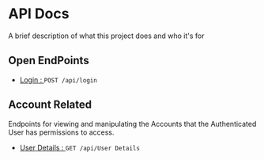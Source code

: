 
# API Docs

A brief description of what this project does and who it's for


## Open EndPoints

 - [Login : ](https://github.com/ZaidKhan43/APIDocs/blob/master/Login.md) ``` POST /api/login ```

## Account Related

Endpoints for viewing and manipulating the Accounts that the Authenticated User has permissions to access.

 - [User Details : ](https://github.com/ZaidKhan43/APIDocs/blob/master/Accounts/user%20details.md) ``` GET /api/User Details ```

